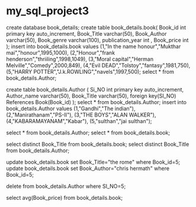 # my_sql_project3

create database book_details;
create table book_details.book(
Book_id int primary key auto_increment,
Book_Title varchar(50),
Book_Author varchar(50),
Book_genre varchar(100),
publication_year int ,
Book_price int 
);
insert into book_details.book values
(1,"In the name honour","Mukthar mai","honour",1995,1000),
(2,"Honour","frank henderson","thriiling",1998,1049),
(3,"Moral capital","Herman Melville","Comedy",2000,849),
(4,"Evil DEAD","Tolstoy","fantasy",1981,750),
(5,"HARRY POTTER","J.k.ROWLING","navels",1997,500);
select * from book_details.Author;


create table book_details.Author (
Si_NO int primary key auto_increment,
Author_name varchar(50),
Book_Title varchar(50),
foreign key(SI_NO) References Book(Book_id)
);
select * from book_details.Author;
insert into book_details.Author values
(1,"Gandhi","The indian"),
(2,"Manirathanam","PS-II"),
(3,"THE BOYS","ALAN WALKER"),
(4,"KABARAMAYANAM","Kabar"),
(5,"sulthan","jai sulthan");

select * from book_details.Author;
select * from book_details.book;

select distinct Book_Title from book_details.book;
select distinct Book_Title from book_details.Author;

update book_details.book set Book_Title="the rome" where Book_id=5;
update book_details.book set Book_Author="chris hermath" where Book_id=5;

delete from book_details.Author where SI_NO=5;

select avg(Book_price) from book_details.book;





